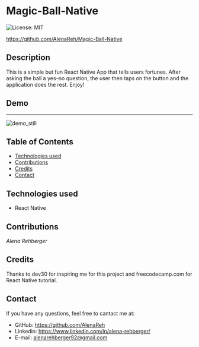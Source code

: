 # Magic-Ball-Native
![License: MIT](https://img.shields.io/badge/License-MIT-yellow.svg)

https://github.com/AlenaReh/Magic-Ball-Native

## Description 
This is a simple but fun React Native App that tells users fortunes.
After asking the ball a yes–no question, the user then taps on the button and the application does the rest. 
Enjoy!

## Demo 

***

![demo_still](../Magic-Ball-Native/magic-eight-ball/assets/images/demo.png)

## Table of Contents
* [Technologies used](#technologies-used)
* [Contributions](#Contributions)
* [Credits](#Credits)
* [Contact](#Contact)

## Technologies used
  - React Native


## Contributions
  *Alena Rehberger*

## Credits
  Thanks to dev30 for inspiring me for this project and freecodecamp.com for React Native tutorial.

## Contact
  If you have any questions, feel free to cantact me at: 
  * GitHub: https://github.com/AlenaReh
  * Linkedin: https://www.linkedin.com/in/alena-rehberger/
  * E-mail: alenarehberger92@gmail.com